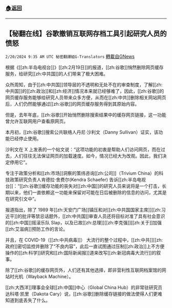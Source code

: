 ###  [:house:返回](README.md)
---


## 【秘翻在线】谷歌撤销互联网存档工具引起研究人员的愤怒
`2/20/2024 9:35 AM UTC 秘密翻譯組G-Translators` [轉載自GNews](https://gnews.org/articles/2325152)

根据《[[zh:半岛电视台]]》[[zh:2月19日]]的报道，[[zh:谷歌]]悄然删除网页缓存服务，给研究[[zh:中共国]]的人们带来了极大困难。

众所周知，由于[[zh:中共国]]领导层的不透明和无处不在的审查制度，了解[[zh:中共国]]的[[zh:政治]]和[[zh:经济]]情况本来就已经够难了，因此，[[zh:谷歌]]的网页缓存服务能够给研究人员带来众多方便，从而在[[zh:中共]]删除相关网站网页后，人们仍然能够通过[[zh:谷歌]]的网页缓存服务得到其原始内容。

但是，去年年底，[[zh:谷歌]]开始悄然删除搜索结果中的缓存网页链接，这一功能曾允许互联网用户查看原网页。

本月初，[[zh:谷歌]]搜索公共联络人丹尼·沙利文（Danny Sullivan）证实，该功能已经停止使用。

沙利文在 X 上发表的一个帖文说：“这项功能的初衷是帮助人们访问网页，而在过去，人们往往无法保证网页的加载速度。如今，情况已经大为改观。因此，我们决定停用它”。

专注于政策分析和[[zh:市场]]洞察的策纬咨询[[zh:公司]]（Trivium China）的科技政策研究负责人肯德拉·舍费尔(Kendra Schaefer) 告诉[[zh:半岛电视台]]：“[[zh:谷歌]]缓存功能的丧失对[[zh:中国]]的研究人员来说将是一个打击，长期以来，他们一直依赖这一功能来保留对可能在日后被删除的信息的访问，尤其是在研究引文中”。

报道指出，除了 1989 年[[zh:天安门广场]]镇压和对[[zh:中共国国家主席]][[zh:习近平]]的批评等禁忌话题外，[[zh:中共国]]审查人员还将目标对准了具有社会意识的[[zh:中国]]摇滚乐队 Slap，以及已故[[zh:总理]][[zh:李克强]][[zh:关于]]加强[[zh:艾滋病]]预防工作的言论。

并且，在 COVID-19（[[zh:中共病毒]]） 大流行的整个过程中，[[zh:中共]][[zh:政府]]密切监控并删除了“不良内容”，此后一直试图通过压制[[zh:政治]]上不方便操作的[[zh:科学]]研究和[[zh:国际新闻报]]道来改写[[zh:新冠病毒大流行]]的叙事。

除了[[zh:谷歌]]的缓存网页外，人们还有其他选择，即非营利性互联网档案馆的网站时光机（Wayback Machine）。

[[zh:大西洋]]理事会全球[[zh:中国]]中心（Global China Hub）的非常驻研究员达科塔·凯里（Dakota Cary）说，[[zh:谷歌]]删除缓存链接的做法使得人们更难知道到底丢失了什么。
